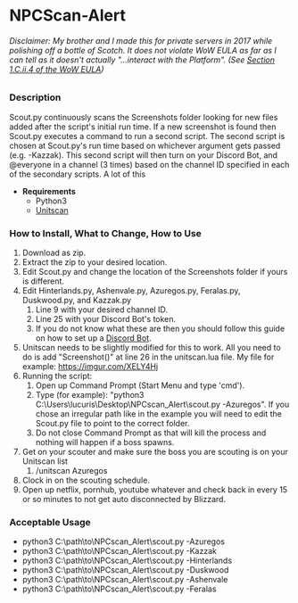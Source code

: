 # NPCScan-Alert

###### Disclaimer: My brother and I made this for private servers in 2017 while polishing off a bottle of Scotch. It does not violate WoW EULA as far as I can tell as it doesn't actually "...interact with the Platform". (See [Section 1.C.ii.4 of the WoW EULA](https://www.blizzard.com/en-us/legal/fba4d00f-c7e4-4883-b8b9-1b4500a402ea/blizzard-end-user-license-agreement))

### Description
  Scout.py continuously scans the Screenshots folder looking for new files added after the script's initial run time. If a new screenshot is found then Scout.py executes a command to run a second script. The second script is chosen at Scout.py's run time based on whichever argument gets passed (e.g. -Kazzak). This second script will then turn on your Discord Bot, and @everyone in a channel (3 times) based on the channel ID specified in each of the secondary scripts. A lot of this 
  
 * **Requirements**
      * Python3
      * [Unitscan](https://www.curseforge.com/wow/addons/unitscan/)
  
### How to Install, What to Change, How to Use
  1. Download as zip. 
  2. Extract the zip to your desired location.
  3. Edit Scout.py and change the location of the Screenshots folder if yours is different.
  4. Edit Hinterlands.py, Ashenvale.py, Azuregos.py, Feralas.py, Duskwood.py, and Kazzak.py 
      1. Line 9 with your desired channel ID. 
      2. Line 25 with your Discord Bot's token.
      3. If you do not know what these are then you should follow this guide on how to set up a [Discord Bot](https://discordpy.readthedocs.io/en/latest/discord.html).
  5.  Unitscan needs to be slightly modified for this to work. All you need to do is add "Screenshot()" at line 26 in the unitscan.lua file. My file for example: https://imgur.com/XELY4Hj
  6. Running the script:
      1. Open up Command Prompt (Start Menu and type 'cmd').
      2. Type (for example): "python3 C:\Users\lucuris\Desktop\NPCscan_Alert\scout.py -Azuregos". If you chose an irregular path like in the example you will need to edit the Scout.py file to point to the correct folder.
      3. Do not close Command Prompt as that will kill the process and nothing will happen if a boss spawns. 
  7. Get on your scouter and make sure the boss you are scouting is on your Unitscan list
      1. /unitscan Azuregos
  8. Clock in on the scouting schedule.
  9. Open up netflix, pornhub, youtube whatever and check back in every 15 or so minutes to not get auto disconnected by Blizzard.
      
      
### Acceptable Usage
* python3 C:\path\to\NPCscan_Alert\scout.py -Azuregos
* python3 C:\path\to\NPCscan_Alert\scout.py -Kazzak
* python3 C:\path\to\NPCscan_Alert\scout.py -Hinterlands
* python3 C:\path\to\NPCscan_Alert\scout.py -Duskwood
* python3 C:\path\to\NPCscan_Alert\scout.py -Ashenvale
* python3 C:\path\to\NPCscan_Alert\scout.py -Feralas
